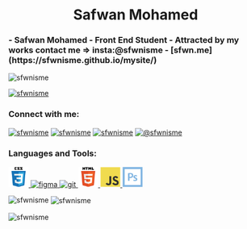 <h1 align="center">Safwan Mohamed</h1>
<h3 align="left">
- Safwan Mohamed 
- Front End Student
- Attracted by my works contact me => insta:@sfwnisme
- [sfwn.me](https://sfwnisme.github.io/mysite/)

</h3>

<p align="left"> <img src="https://komarev.com/ghpvc/?username=sfwnisme&label=Profile%20views&color=0e75b6&style=flat" alt="sfwnisme" /> </p>

<p align="left"> <a href="https://github.com/ryo-ma/github-profile-trophy"><img src="https://github-profile-trophy.vercel.app/?username=sfwnisme" alt="sfwnisme" /></a> </p>

<h3 align="left">Connect with me:</h3>
<p align="left">
<a href="https://codepen.io/sfwnisme" target="blank"><img align="center" src="https://raw.githubusercontent.com/rahuldkjain/github-profile-readme-generator/master/src/images/icons/Social/codepen.svg" alt="sfwnisme" height="30" width="40" /></a>
<a href="https://fb.com/sfwnisme" target="blank"><img align="center" src="https://raw.githubusercontent.com/rahuldkjain/github-profile-readme-generator/master/src/images/icons/Social/facebook.svg" alt="sfwnisme" height="30" width="40" /></a>
<a href="https://instagram.com/sfwnisme" target="blank"><img align="center" src="https://raw.githubusercontent.com/rahuldkjain/github-profile-readme-generator/master/src/images/icons/Social/instagram.svg" alt="sfwnisme" height="30" width="40" /></a>
<a href="https://medium.com/@sfwnisme" target="blank"><img align="center" src="https://raw.githubusercontent.com/rahuldkjain/github-profile-readme-generator/master/src/images/icons/Social/medium.svg" alt="@sfwnisme" height="30" width="40" /></a>
</p>

<h3 align="left">Languages and Tools:</h3>
<p align="left"> <a href="https://www.w3schools.com/css/" target="_blank" rel="noreferrer"> <img src="https://raw.githubusercontent.com/devicons/devicon/master/icons/css3/css3-original-wordmark.svg" alt="css3" width="40" height="40"/> </a> <a href="https://www.figma.com/" target="_blank" rel="noreferrer"> <img src="https://www.vectorlogo.zone/logos/figma/figma-icon.svg" alt="figma" width="40" height="40"/> </a> <a href="https://git-scm.com/" target="_blank" rel="noreferrer"> <img src="https://www.vectorlogo.zone/logos/git-scm/git-scm-icon.svg" alt="git" width="40" height="40"/> </a> <a href="https://www.w3.org/html/" target="_blank" rel="noreferrer"> <img src="https://raw.githubusercontent.com/devicons/devicon/master/icons/html5/html5-original-wordmark.svg" alt="html5" width="40" height="40"/> </a> <a href="https://developer.mozilla.org/en-US/docs/Web/JavaScript" target="_blank" rel="noreferrer"> <img src="https://raw.githubusercontent.com/devicons/devicon/master/icons/javascript/javascript-original.svg" alt="javascript" width="40" height="40"/> </a> <a href="https://www.photoshop.com/en" target="_blank" rel="noreferrer"> <img src="https://raw.githubusercontent.com/devicons/devicon/master/icons/photoshop/photoshop-line.svg" alt="photoshop" width="40" height="40"/> </a> </p>

<p><img align="left" src="https://github-readme-stats.vercel.app/api/top-langs?username=sfwnisme&show_icons=true&locale=en&layout=compact" alt="sfwnisme" /></p>

<p>&nbsp;<img align="center" src="https://github-readme-stats.vercel.app/api?username=sfwnisme&show_icons=true&locale=en" alt="sfwnisme" /></p>

<p><img align="center" src="https://github-readme-streak-stats.herokuapp.com/?user=sfwnisme&" alt="sfwnisme" /></p>


